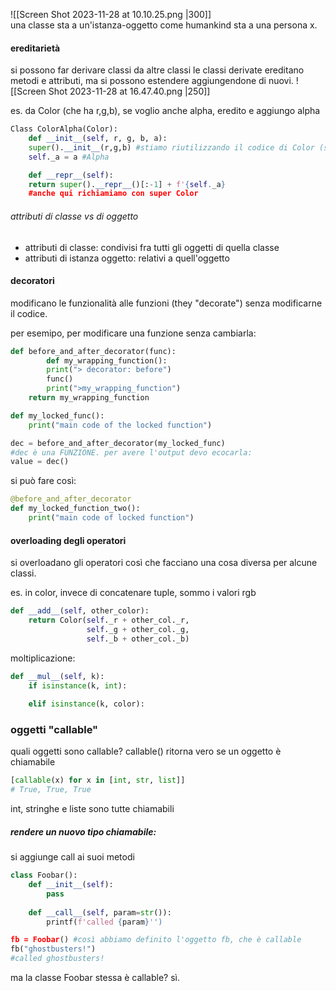 ![[Screen Shot 2023-11-28 at 10.10.25.png |300]]   
una classe sta a un'istanza-oggetto come humankind sta a una persona x.
#### ereditarietà
si possono far derivare classi da altre classi 
le classi derivate ereditano metodi e attributi, ma si possono estendere aggiungendone di nuovi.
![[Screen Shot 2023-11-28 at 16.47.40.png |250]]

es. da Color (che ha r,g,b), se voglio anche alpha, eredito e aggiungo alpha
```python
Class ColorAlpha(Color):
	def __init__(self, r, g, b, a):
	super().__init__(r,g,b) #stiamo riutilizzando il codice di Color (super)
	self._a = a #Alpha

	def __repr__(self):
	return super().__repr__()[:-1] + f'{self._a} 
	#anche qui richiamiamo con super Color
```

###### attributi di classe vs di oggetto
- attributi di classe: condivisi fra tutti gli oggetti di quella classe
- attributi di istanza oggetto: relativi a quell'oggetto

#### decoratori
modificano le funzionalità alle funzioni (they "decorate") senza modificarne il codice.

per esemipo, per modificare una funzione senza cambiarla:
```python
def before_and_after_decorator(func):
		def my_wrapping_function():
		print("> decorator: before")
		func()
		print(">my_wrapping_function")
	return my_wrapping_function

def my_locked_func():
	print("main code of the locked function")

dec = before_and_after_decorator(my_locked_func)
#dec è una FUNZIONE. per avere l'output devo ecocarla:
value = dec()
```

si può fare così:
```python
@before_and_after_decorator
def my_locked_function_two():
	print("main code of locked function")
```

#### overloading degli operatori
si overloadano gli operatori così che facciano una cosa diversa per alcune classi.

es. in color, invece di concatenare tuple, sommo i valori rgb
```python
def __add__(self, other_color):
	return Color(self._r + other_col._r,
				 self._g + other_col._g,
				 self._b + other_col._b)
``` 

moltiplicazione:
```python
def __mul__(self, k):
	if isinstance(k, int):
	
	elif isinstance(k, color):
```
### oggetti "callable"
quali oggetti sono callable?
callable() ritorna vero se un oggetto  è chiamabile
```python
[callable(x) for x in [int, str, list]]
# True, True, True
```
int, stringhe e liste sono tutte chiamabili
##### rendere un nuovo tipo chiamabile:
si aggiunge call ai suoi metodi
```python
class Foobar():
	def __init__(self):
		pass
		
	def __call__(self, param=str()):
		printf(f'called {param}'')

fb = Foobar() #così abbiamo definito l'oggetto fb, che è callable
fb("ghostbusters!")
#called ghostbusters!
```
ma la classe Foobar stessa è callable?  sì.

